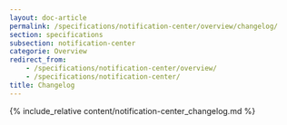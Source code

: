 ```yaml
---
layout: doc-article
permalink: /specifications/notification-center/overview/changelog/
section: specifications
subsection: notification-center
categorie: Overview
redirect_from: 
    - /specifications/notification-center/overview/
    - /specifications/notification-center/
title: Changelog
---
```

{% include_relative content/notification-center_changelog.md %}